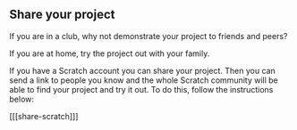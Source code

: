 ## Share your project

If you are in a club, why not demonstrate your project to friends and peers?

If you are at home, try the project out with your family. 

If you have a Scratch account you can share your project. Then you can send a link to people you know and the whole Scratch community will be able to find your project and try it out. To do this, follow the instructions below:

[[[share-scratch]]]
